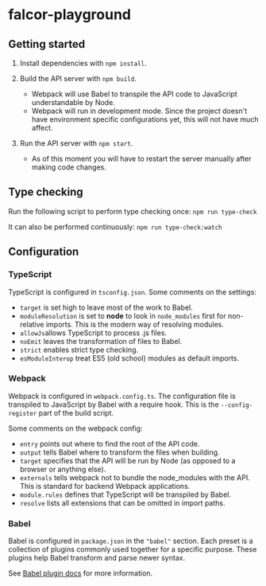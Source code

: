 # falcor-playground

## Getting started

1. Install dependencies with `npm install`.

2. Build the API server with `npm build`.

   - Webpack will use Babel to transpile the API code to JavaScript understandable by Node.
   - Webpack will run in development mode. Since the project doesn't have environment specific configurations yet, this will not have much affect.

3. Run the API server with `npm start`.

   - As of this moment you will have to restart the server manually after making code changes.

## Type checking

Run the following script to perform type checking once:
`npm run type-check`

It can also be performed continuously:
`npm run type-check:watch`

## Configuration

### TypeScript

TypeScript is configured in `tsconfig.json`. Some comments on the settings:

- `target` is set high to leave most of the work to Babel.
- `moduleResolution` is set to **node** to look in `node_modules` first for non-relative imports. This is the modern way of resolving modules.
- `allowJs`allows TypeScript to process .js files.
- `noEmit` leaves the transformation of files to Babel.
- `strict` enables strict type checking.
- `esModuleInterop` treat ES5 (old school) modules as default imports.

### Webpack

Webpack is configured in `webpack.config.ts`. The configuration file is transpiled to JavaScript by Babel with a require hook. This is the `--config-register` part of the build script.

Some comments on the webpack config:

- `entry` points out where to find the root of the API code.
- `output` tells Babel where to transform the files when building.
- `target` specifies that the API will be run by Node (as opposed to a browser or anything else).
- `externals` tells webpack not to bundle the node_modules with the API. This is standard for backend Webpack applications.
- `module.rules` defines that TypeScript will be transpiled by Babel.
- `resolve` lists all extensions that can be omitted in import paths.

### Babel

Babel is configured in `package.json` in the `"babel"` section. Each preset is a collection of plugins commonly used together for a specific purpose. These plugins help Babel transform and parse newer syntax.

See [Babel plugin docs](https://babeljs.io/docs/en/plugins) for more information.
